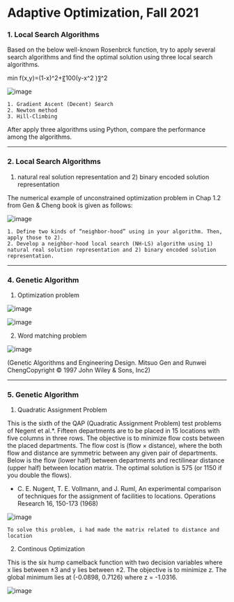# **Adaptive Optimization, Fall 2021**

### **1. Local Search Algorithms**

Based on the below well-known Rosenbrck function, try to apply several search algorithms and find the optimal solution using three local search algorithms. 

min f(x,y)=(1-x)^2+〖100(y-x^2 )〗^2
 
![image](https://github.com/YoonDosik/Metaheuristics/assets/144199897/cc4038d3-ca97-4e30-a138-d7552a607439)

	1. Gradient Ascent (Decent) Search
	2. Newton method
	3. Hill-Climbing

After apply three algorithms using Python, compare the performance among the algorithms.

-------------

### **2. Local Search Algorithms**

1) natural real solution representation and 2) binary encoded solution representation 

The numerical example of unconstrained optimization problem in Chap 1.2 from Gen & Cheng book is given as follows:

![image](https://github.com/YoonDosik/Metaheuristics/assets/144199897/ee107995-e356-4aaa-a206-c35940a86bbb)

	1. Define two kinds of “neighbor-hood” using in your algorithm. Then, apply those to 2).
	2. Develop a neighbor-hood local search (NH-LS) algorithm using 1) natural real solution representation and 2) binary encoded solution representation.

-------------

### **4. Genetic Algorithm**

1) Optimization problem

![image](https://github.com/YoonDosik/Metaheuristics/assets/144199897/e7d2e1aa-dcbb-4807-a2a9-6720f9aae216)

![image](https://github.com/YoonDosik/Metaheuristics/assets/144199897/630efb35-a84b-4c9c-a83b-27c94b3a259f)

2) Word matching problem

![image](https://github.com/YoonDosik/Metaheuristics/assets/144199897/6bf77ba1-0e5e-44e5-bdce-8c6f65eb95bb)

(Genetic Algorithms and Engineering Design. Mitsuo Gen and Runwei ChengCopyright © 1997 John Wiley & Sons, Inc2) 

-------------

### **5. Genetic Algorithm**

1) Quadratic Assignment Problem

This is the sixth of the QAP (Quadratic Assignment Problem) test problems of Negent et al.*. Fifteen departments are to be placed in 15 locations with five columns in three rows. The objective is to minimize flow costs between the placed departments. The flow cost is (flow × distance), where the both flow and distance are symmetric between any given pair of departments. Below is the flow (lower half) between departments and rectilinear distance (upper half) between location matrix. The optimal solution is 575 (or 1150 if you double the flows).     
* C. E. Nugent, T. E. Vollmann, and J. Ruml, An experimental comparison of techniques for the assignment of facilities to locations. Operations Research 16, 150-173 (1968)

![image](https://github.com/YoonDosik/Metaheuristics/assets/144199897/d58171e5-28cf-4a04-874f-0dce4d59af6b)

	To solve this problem, i had made the matrix related to distance and location

2) Continous Optimization

This is the six hump camelback function with two decision variables where x lies between ±3 and y lies between ±2. The objective is to minimize z. The global minimum lies at (-0.0898, 0.7126) where z = -1.0316.

![image](https://github.com/YoonDosik/Metaheuristics/assets/144199897/3c656be2-6aca-420b-9aa7-d1ad8c2ed774)


